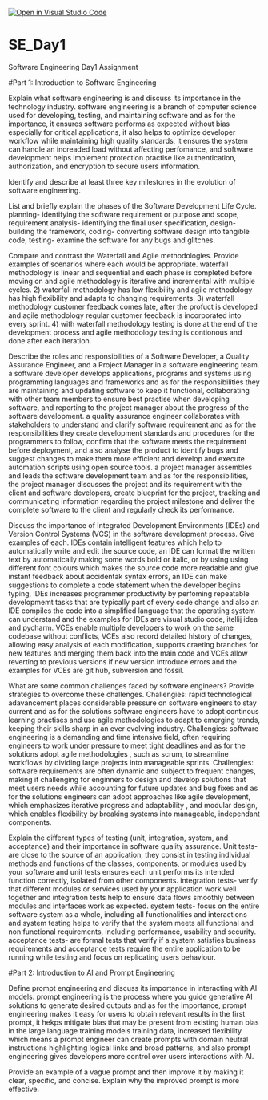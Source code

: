 [![Open in Visual Studio Code](https://classroom.github.com/assets/open-in-vscode-2e0aaae1b6195c2367325f4f02e2d04e9abb55f0b24a779b69b11b9e10269abc.svg)](https://classroom.github.com/online_ide?assignment_repo_id=18761862&assignment_repo_type=AssignmentRepo)
# SE_Day1
Software Engineering Day1 Assignment

#Part 1: Introduction to Software Engineering

Explain what software engineering is and discuss its importance in the technology industry.
software engineering is a branch of computer science used for developing, testing, and maintaining software and as for the importance, it ensures software performs as expected without bias especially for critical applications, it also helps to optimize developer workflow while maintaining high quality standards, it ensures the system can handle an increaded load without affecting perfomance, and software development helps implement protection practise like authentication, authorization, and encryption to secure users information.

Identify and describe at least three key milestones in the evolution of software engineering.


List and briefly explain the phases of the Software Development Life Cycle.
planning- identifying the software requirement or purpose and scope, requirement analysis- identifying the final user specification, design- building the framework, coding- converting software design into tangible code, testing- examine the software for any bugs and glitches.

Compare and contrast the Waterfall and Agile methodologies. Provide examples of scenarios where each would be appropriate.
waterfall methodology is linear and sequential and each phase is completed before moving on and agile methodology is iterative and incremental with multiple cycles. 2) waterfall methodology has low flexibility and agile methodology has high flexibility and adapts to changing requirements. 3) waterfall methodology customer feedback comes late, after the profuct is developed and agile methodology regular customer feedback is incorporated into every sprint. 4) with waterfall methodology testing is done at the end of the development process and agile methodology testing is contionous and done after each iteration.

Describe the roles and responsibilities of a Software Developer, a Quality Assurance Engineer, and a Project Manager in a software engineering team.
a software developer develops applications, programs and systems using programming languages and frameworks and as for the responsibilities they are maintaining and updating software to keep it functional, collaborating with other team members to ensure best practise when developing software, and reporting to the project manager about the progress of the software development.
a quality assurance engineer collaborates with stakeholders to understand and clarify software requirement and as for the responsibilities they create development standards and procedures for the programmers to follow, confirm that the software meets the requirement before deployment, and also analyse the product to identify bugs and suggest changes to make them more efficient and develop and execute automation scripts using open source tools.
a project manager assembles and leads the software development team and as for the responsibilities, the project manager discusses the project and its requirement with the client and software developers, create blueprint for the project, tracking and communicating information regarding the project milestone and deliver the complete software to the client and regularly check its performance.

Discuss the importance of Integrated Development Environments (IDEs) and Version Control Systems (VCS) in the software development process. Give examples of each.
IDEs contain intelligent features which help to automatically write and edit the source code, an IDE can format the written text by automatically making some words bold or italic, or by using using different font colours which makes the source code more readable and give instant feedback about accidentak syntax errors, an IDE can make suggestions to complete a code statement when the developer begins typing, IDEs increases programmer productivity by perfoming repeatable developmemt tasks that are typically part of every code change and also an IDE compiles the code into a simplified language that the operating system can understand and the examples for IDEs are visual studio code, itellij idea and pycharm.
VCEs enable multiple developers to work on the same codebase without conflicts, VCEs also record detailed history of changes, allowing easy analysis of each modification, supports craeting branches for new features and merging them back into the main code and VCEs allow reverting to previous versions if new version introduce errors and the examples for VCEs are git hub, subversion and fossil.

What are some common challenges faced by software engineers? Provide strategies to overcome these challenges.
Challengies: rapid technological adavancement places considerable pressure on software engineers to stay current and as for the solutions software engineers have to adopt continous learning practises and use agile methodologies to adapt to emerging trends, keeping their skills sharp in an ever evolving industry.
Challengies: software engineering is a demanding and time intensive field, often requiring engineers to work under pressure to meet tight deadlines and as for the solutions adopt agile methodologies , such as scrum, to streamline workflows by dividing large projects into manageable sprints.
Challengies: software requirements are often dynamic and subject to frequent changes, making it challenging for enginners to design and develop solutions that meet users needs while accounting for future updates and bug fixes and as for the solutions engineers can adopt approaches like agile development, which emphasizes iterative progress and adaptability , and modular design, which enables flexibility by breaking systems into manageable, independant components.

Explain the different types of testing (unit, integration, system, and acceptance) and their importance in software quality assurance.
Unit tests- are close to the source of an application, they consist in testing individual methods and functions of the classes, components, or modules used by your software and unit tests ensures each unit performs its intended function correctly, isolated from other components.
integration tests- verify that different modules or services used by your application work well together and integration tests help to ensure data flows smoothly between modules and interfaces work as expected.
system tests- focus on the entire software system as a whole, including all functionalities and interactions and system testing helps to verify that the system meets all functional and non functional requirements, including performance, usability and security.
acceptance tests- are formal tests that verify if a system satisfies business requirements and acceptance tests require the entire application to be running while testing and focus on replicating users behaviour.

#Part 2: Introduction to AI and Prompt Engineering

Define prompt engineering and discuss its importance in interacting with AI models.
prompt engineering is the process where you guide generative AI solutions to generate desired outputs and as for the importance, prompt engineering makes it easy for users to obtain relevant results in the first prompt, it hekps mitigate bias that may be present from existing human bias in the large language training models training data, increased flexibility which means a prompt engineer can create prompts with domain neutral instructions highlighting logical links and broad patterns, and also prompt engineering gives developers more control over users interactions with AI.


Provide an example of a vague prompt and then improve it by making it clear, specific, and concise. Explain why the improved prompt is more effective.

